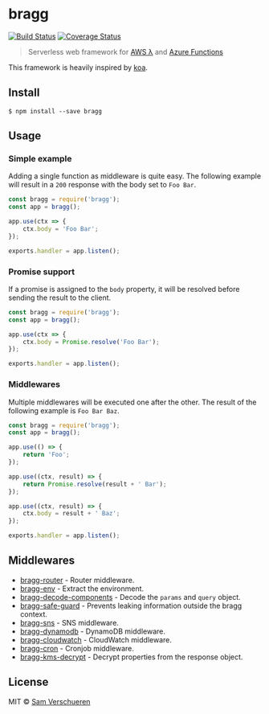 # bragg

[![Build Status](https://travis-ci.org/SamVerschueren/bragg.svg?branch=master)](https://travis-ci.org/SamVerschueren/bragg)
[![Coverage Status](https://coveralls.io/repos/SamVerschueren/bragg/badge.svg?branch=master&service=github)](https://coveralls.io/github/SamVerschueren/bragg?branch=master)

> Serverless web framework for [AWS λ](https://aws.amazon.com/lambda/) and [Azure Functions](https://azure.microsoft.com/en-us/services/functions/)

This framework is heavily inspired by [koa](http://koajs.com/).

## Install

```
$ npm install --save bragg
```


## Usage

### Simple example

Adding a single function as middleware is quite easy. The following example will result in a `200` response with
the body set to `Foo Bar`.

```js
const bragg = require('bragg');
const app = bragg();

app.use(ctx => {
	ctx.body = 'Foo Bar';
});

exports.handler = app.listen();
```

### Promise support

If a promise is assigned to the `body` property, it will be resolved before sending the result to the client.

```js
const bragg = require('bragg');
const app = bragg();

app.use(ctx => {
	ctx.body = Promise.resolve('Foo Bar');
});

exports.handler = app.listen();
```

### Middlewares

Multiple middlewares will be executed one after the other. The result of the following example is `Foo Bar Baz`.

```js
const bragg = require('bragg');
const app = bragg();

app.use(() => {
	return 'Foo';
});

app.use((ctx, result) => {
	return Promise.resolve(result + ' Bar');
});

app.use((ctx, result) => {
	ctx.body = result + ' Baz';
});

exports.handler = app.listen();
```


## Middlewares

- [bragg-router](https://github.com/SamVerschueren/bragg-router) - Router middleware.
- [bragg-env](https://github.com/SamVerschueren/bragg-env) - Extract the environment.
- [bragg-decode-components](https://github.com/SamVerschueren/bragg-decode-components) - Decode the `params` and `query` object.
- [bragg-safe-guard](https://github.com/SamVerschueren/bragg-safe-guard) - Prevents leaking information outside the bragg context.
- [bragg-sns](https://github.com/SamVerschueren/bragg-sns) - SNS middleware.
- [bragg-dynamodb](https://github.com/SamVerschueren/bragg-dynamodb) - DynamoDB middleware.
- [bragg-cloudwatch](https://github.com/SamVerschueren/bragg-cloudwatch) - CloudWatch middleware.
- [bragg-cron](https://github.com/SamVerschueren/bragg-cron) - Cronjob middleware.
- [bragg-kms-decrypt](https://github.com/SamVerschueren/bragg-kms-decrypt) - Decrypt properties from the response object.


## License

MIT © [Sam Verschueren](https://github.com/SamVerschueren)
